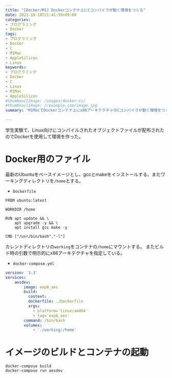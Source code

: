 ```yaml
---
title: "[Docker/M1] Dockerコンテナ上にCコンパイラが動く環境をつくる"
date: 2021-10-18T21:41:59+09:00
categories:
- プログラミング
- Docker
tags:
- プログラミング
- Docker
- C
- M1Mac
- AppleSilicon
- Linux
keywords:
- プログラミング
- Docker
- C
- Linux
- M1Mac
- AppleSilicon
#thumbnailImage: /images/docker-cc/
#thumbnailImage: //example.com/image.jpg
summary: "M1MacでDockerコンテナ上にx86アーキテクチャのCコンパイラが動く環境をつくる"

---
```

学生実験で、Linux向けにコンパイルされたオブジェクトファイルが配布されたのでDockerを使用して環境を作った。

# Docker用のファイル
最新のUbuntuをベースイメージとし、gccとmakeをインストールする。またワーキングディレクトリを`/home`とする。

- `Dockerfile`
```Docker
FROM ubuntu:latest

WORKDIR /home

RUN apt update && \
    apt upgrade -y && \
    apt install gcc make -y

CMD ["/usr/bin/bash","-l"]
```

カレントディレクトリの`working`をコンテナの`/home`にマウントする。
またビルド時の引数で明示的にx86アーキテクチャを指定している。
-  `docker-compose.yml`
```yaml
version: '3.3'
services:
    aesdev:
        image: exp6_aes
        build:
          context: .
          dockerfile: ./Dockerfile
          args:
            - platform='linux/amd64'
            - tag='exp6_aes'
        command: /bin/bash
        volumes:
            - './working:/home'
```

# イメージのビルドとコンテナの起動
```
docker-compose build
docker-compose run aesdev
```



            


